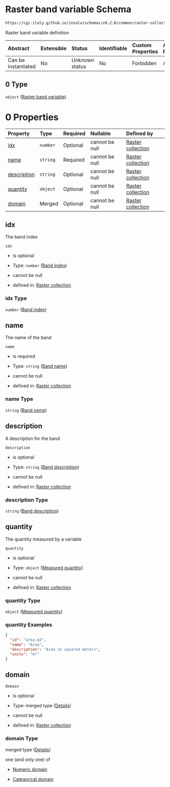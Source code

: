 # Raster band variable Schema

```txt
https://cgi-italy.github.io/insula/schemas/v0.2.0/common/raster-collection.schema.json#/$defs/rasterBand/allOf/0
```

Raster band variable definition

| Abstract            | Extensible | Status         | Identifiable | Custom Properties | Additional Properties | Access Restrictions | Defined In                                                                                             |
| :------------------ | :--------- | :------------- | :----------- | :---------------- | :-------------------- | :------------------ | :----------------------------------------------------------------------------------------------------- |
| Can be instantiated | No         | Unknown status | No           | Forbidden         | Allowed               | none                | [raster-collection.schema.json\*](schemas/common/raster-collection.schema.json "open original schema") |

## 0 Type

`object` ([Raster band variable](raster-collection-defs-raster-band-allof-raster-band-variable.md))

# 0 Properties

| Property                    | Type     | Required | Nullable       | Defined by                                                                                                                                                                                                                                                  |
| :-------------------------- | :------- | :------- | :------------- | :---------------------------------------------------------------------------------------------------------------------------------------------------------------------------------------------------------------------------------------------------------- |
| [idx](#idx)                 | `number` | Optional | cannot be null | [Raster collection](raster-collection-defs-raster-band-allof-raster-band-variable-properties-band-index.md "https://cgi-italy.github.io/insula/schemas/v0.2.0/common/raster-collection.schema.json#/$defs/rasterBand/allOf/0/properties/idx")               |
| [name](#name)               | `string` | Required | cannot be null | [Raster collection](raster-collection-defs-raster-band-allof-raster-band-variable-properties-band-name.md "https://cgi-italy.github.io/insula/schemas/v0.2.0/common/raster-collection.schema.json#/$defs/rasterBand/allOf/0/properties/name")               |
| [description](#description) | `string` | Optional | cannot be null | [Raster collection](raster-collection-defs-raster-band-allof-raster-band-variable-properties-band-description.md "https://cgi-italy.github.io/insula/schemas/v0.2.0/common/raster-collection.schema.json#/$defs/rasterBand/allOf/0/properties/description") |
| [quantity](#quantity)       | `object` | Optional | cannot be null | [Raster collection](measured-quantity.md "https://cgi-italy.github.io/insula/schemas/v0.2.0/common/measured-quantity.schema.json#/$defs/rasterBand/allOf/0/properties/quantity")                                                                            |
| [domain](#domain)           | Merged   | Optional | cannot be null | [Raster collection](raster-collection-defs-raster-band-allof-raster-band-variable-properties-domain.md "https://cgi-italy.github.io/insula/schemas/v0.2.0/common/raster-collection.schema.json#/$defs/rasterBand/allOf/0/properties/domain")                |

## idx

The band index

`idx`

* is optional

* Type: `number` ([Band index](raster-collection-defs-raster-band-allof-raster-band-variable-properties-band-index.md))

* cannot be null

* defined in: [Raster collection](raster-collection-defs-raster-band-allof-raster-band-variable-properties-band-index.md "https://cgi-italy.github.io/insula/schemas/v0.2.0/common/raster-collection.schema.json#/$defs/rasterBand/allOf/0/properties/idx")

### idx Type

`number` ([Band index](raster-collection-defs-raster-band-allof-raster-band-variable-properties-band-index.md))

## name

The name of the band

`name`

* is required

* Type: `string` ([Band name](raster-collection-defs-raster-band-allof-raster-band-variable-properties-band-name.md))

* cannot be null

* defined in: [Raster collection](raster-collection-defs-raster-band-allof-raster-band-variable-properties-band-name.md "https://cgi-italy.github.io/insula/schemas/v0.2.0/common/raster-collection.schema.json#/$defs/rasterBand/allOf/0/properties/name")

### name Type

`string` ([Band name](raster-collection-defs-raster-band-allof-raster-band-variable-properties-band-name.md))

## description

A description for the band

`description`

* is optional

* Type: `string` ([Band description](raster-collection-defs-raster-band-allof-raster-band-variable-properties-band-description.md))

* cannot be null

* defined in: [Raster collection](raster-collection-defs-raster-band-allof-raster-band-variable-properties-band-description.md "https://cgi-italy.github.io/insula/schemas/v0.2.0/common/raster-collection.schema.json#/$defs/rasterBand/allOf/0/properties/description")

### description Type

`string` ([Band description](raster-collection-defs-raster-band-allof-raster-band-variable-properties-band-description.md))

## quantity

The quantity measured by a variable

`quantity`

* is optional

* Type: `object` ([Measured quantity](measured-quantity.md))

* cannot be null

* defined in: [Raster collection](measured-quantity.md "https://cgi-italy.github.io/insula/schemas/v0.2.0/common/measured-quantity.schema.json#/$defs/rasterBand/allOf/0/properties/quantity")

### quantity Type

`object` ([Measured quantity](measured-quantity.md))

### quantity Examples

```json
{
  "id": "area_m2",
  "name": "Area",
  "description": "Area in squared meters",
  "units": "m²"
}
```

## domain



`domain`

* is optional

* Type: merged type ([Details](raster-collection-defs-raster-band-allof-raster-band-variable-properties-domain.md))

* cannot be null

* defined in: [Raster collection](raster-collection-defs-raster-band-allof-raster-band-variable-properties-domain.md "https://cgi-italy.github.io/insula/schemas/v0.2.0/common/raster-collection.schema.json#/$defs/rasterBand/allOf/0/properties/domain")

### domain Type

merged type ([Details](raster-collection-defs-raster-band-allof-raster-band-variable-properties-domain.md))

one (and only one) of

* [Numeric domain](dataset-variable-domain-defs-numeric-domain.md "check type definition")

* [Categorical domain](dataset-variable-domain-defs-categorical-domain.md "check type definition")
